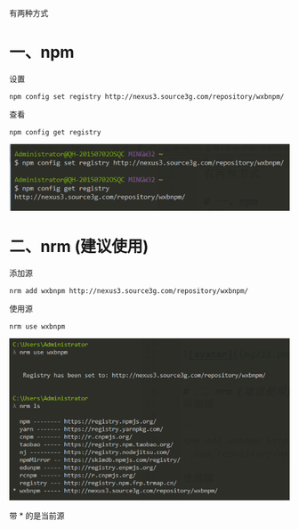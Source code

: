 有两种方式

# 一、npm 
设置
```
npm config set registry http://nexus3.source3g.com/repository/wxbnpm/
```
查看 

```
npm config get registry
```
![avatar](img/11.png)


# 二、nrm (建议使用)
添加源

```
nrm add wxbnpm http://nexus3.source3g.com/repository/wxbnpm/
```
使用源
```
nrm use wxbnpm
```
![avatar](img/12.png)


带 * 的是当前源
